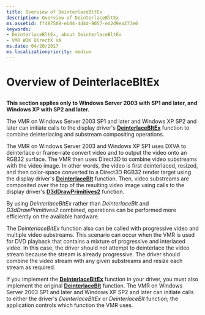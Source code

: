 ```yaml
---
title: Overview of DeinterlaceBltEx
description: Overview of DeinterlaceBltEx
ms.assetid: ff487508-eb04-4d4d-9057-ed2d9ea273e0
keywords:
- DeinterlaceBltEx, about DeinterlaceBltEx
- VMR WDK DirectX VA
ms.date: 04/20/2017
ms.localizationpriority: medium
---
```


# Overview of DeinterlaceBltEx


## <span id="ddk_overview_of_deinterlacebltex_gg"></span><span id="DDK_OVERVIEW_OF_DEINTERLACEBLTEX_GG"></span>


**This section applies only to Windows Server 2003 with SP1 and later, and Windows XP with SP2 and later.**

The VMR on Windows Server 2003 SP1 and later and Windows XP SP2 and later can initiate calls to the display driver's [**DeinterlaceBltEx**](https://msdn.microsoft.com/library/windows/hardware/ff563927) function to combine deinterlacing and substream compositing operations.

The VMR on Windows Server 2003 and Windows XP SP1 uses DXVA to deinterlace or frame-rate convert video and to output the video onto an RGB32 surface. The VMR then uses Direct3D to combine video substreams with the video image. In other words, the video is first deinterlaced, resized, and then color-space converted to a Direct3D RGB32 render target using the display driver's [**DeinterlaceBlt**](https://msdn.microsoft.com/library/windows/hardware/ff563924) function. Then, video substreams are composited over the top of the resulting video image using calls to the display driver's [**D3dDrawPrimitives2**](https://msdn.microsoft.com/library/windows/hardware/ff544704) function.

By using *DeinterlaceBltEx* rather than *DeinterlaceBlt* and *D3dDrawPrimitives2* combined, operations can be performed more efficiently on the available hardware.

The *DeinterlaceBltEx* function also can be called with progressive video and multiple video substreams. This scenario can occur when the VMR is used for DVD playback that contains a mixture of progressive and interlaced video. In this case, the driver should not attempt to deinterlace the video stream because the stream is already progressive. The driver should combine the video stream with any given substreams and resize each stream as required.

If you implement the [**DeinterlaceBltEx**](https://msdn.microsoft.com/library/windows/hardware/ff563927) function in your driver, you must also implement the original [**DeinterlaceBlt**](https://msdn.microsoft.com/library/windows/hardware/ff563924) function. The VMR on Windows Server 2003 SP1 and later and Windows XP SP2 and later can initiate calls to either the driver's *DeinterlaceBltEx* or *DeinterlaceBlt* function; the application controls which function the VMR uses.

 

 





